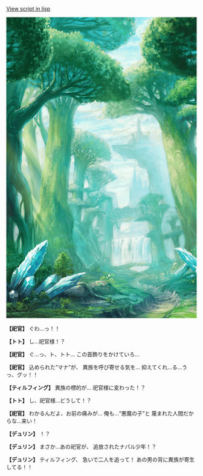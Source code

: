[View script in lisp](../scripts/1241003.txt)

![forest.png](../images/backgrounds/forest.png)

**【祀官】**
ぐわ…っ！！

**【トト】**
し…祀官様！？

**【祀官】**
ぐ…っ、ト、トト…
この首飾りをかけていろ…

**【祀官】**
込められた“マナ”が、
異族を呼び寄せる気を…
抑えてくれ…る…うっ、グッ！！

**【ティルフィング】**
異族の標的が…
祀官様に変わった！？

**【トト】**
し、祀官様…どうして！？

**【祀官】**
わかるんだよ、お前の痛みが…
俺も…“悪魔の子”と
蔑まれた人間だからな…来い！

**【デュリン】**
！？

**【デュリン】**
まさか…あの祀官が、
追放されたナパル少年！？

**【デュリン】**
ティルフィング、
急いで二人を追って！
あの男の背に異族が寄生してる！！